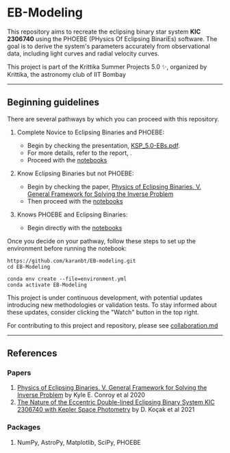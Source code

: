 # EB-Modeling

This repository aims to recreate the eclipsing binary star system **KIC 2306740** using the PHOEBE (PHysics Of Eclipsing BinariEs) software. The goal is to derive the system's parameters accurately from observational data, including light curves and radial velocity curves.

This project is part of the Krittika Summer Projects 5.0 ✨, organized by Krittika, the astronomy club of IIT Bombay

---
## Beginning guidelines
There are several pathways by which you can proceed with this repository.

1. Complete Novice to Eclipsing Binaries and PHOEBE:
   - Begin by checking the presentation, [KSP_5.0-EBs.pdf](KSP_5.0-EBs.pdf).
   - For more details, refer to the report, []().
   - Proceed with the [notebooks](notebooks)
  
2. Know Eclipsing Binaries but not PHOEBE:
   - Begin by checking the paper, [Physics of Eclipsing Binaries. V. General Framework for Solving the Inverse Problem](https://iopscience.iop.org/article/10.3847/15384365/abb4e2)
   - Then proceed with the [notebooks](notebooks)
  
3. Knows PHOEBE and Eclipsing Binaries:
   - Begin directly with the [notebooks](notebooks) 

Once you decide on your pathway, follow these steps to set up the environment before running the notebook:

```
https://github.com/karanbt/EB-modeling.git
cd EB-Modeling
```
```
conda env create --file=environment.yml
conda activate EB-Modeling
```

This project is under continuous development, with potential updates introducing new methodologies or validation tests. To stay informed about these updates, consider clicking the "Watch" button in the top right.

For contributing to this project and repository, please see [collaboration.md](collaboration.md)

---
## References 
  
### Papers

1. [Physics of Eclipsing Binaries. V. General Framework for Solving the Inverse Problem](https://iopscience.iop.org/article/10.3847/1538-4365/abb4e2) by Kyle E. Conroy et al 2020
2. [The Nature of the Eccentric Double-lined Eclipsing Binary System KIC 2306740 with Kepler Space Photometry](https://iopscience.iop.org/article/10.3847/1538-4357/abe546) by D. Koçak et al 2021
   
### Packages
1. NumPy, AstroPy, Matplotlib, SciPy, PHOEBE 
